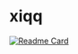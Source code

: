 # xiqq

[![Readme Card](https://github-readme-stats.vercel.app/api/pin/?username=xiqq&repo=github-readme-stats&api_domain=https://wakapi.xiqq.space)](https://github.com/anuraghazra/github-readme-stats)
